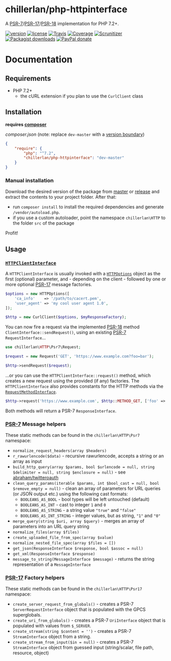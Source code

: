 # chillerlan/php-httpinterface

A [PSR-7](https://www.php-fig.org/psr/psr-7/)/[PSR-17](https://www.php-fig.org/psr/psr-17/)/[PSR-18](https://www.php-fig.org/psr/psr-18/) implementation for PHP 7.2+.

[![version][packagist-badge]][packagist]
[![license][license-badge]][license]
[![Travis][travis-badge]][travis]
[![Coverage][coverage-badge]][coverage]
[![Scrunitizer][scrutinizer-badge]][scrutinizer]
[![Packagist downloads][downloads-badge]][downloads]
[![PayPal donate][donate-badge]][donate]

[packagist-badge]: https://img.shields.io/packagist/v/chillerlan/php-httpinterface.svg?style=flat-square
[packagist]: https://packagist.org/packages/chillerlan/php-httpinterface
[license-badge]: https://img.shields.io/github/license/chillerlan/php-httpinterface.svg?style=flat-square
[license]: https://github.com/chillerlan/php-httpinterface/blob/master/LICENSE
[travis-badge]: https://img.shields.io/travis/chillerlan/php-httpinterface.svg?style=flat-square
[travis]: https://travis-ci.org/chillerlan/php-httpinterface
[coverage-badge]: https://img.shields.io/codecov/c/github/chillerlan/php-httpinterface.svg?style=flat-square
[coverage]: https://codecov.io/github/chillerlan/php-httpinterface
[scrutinizer-badge]: https://img.shields.io/scrutinizer/g/chillerlan/php-httpinterface.svg?style=flat-square
[scrutinizer]: https://scrutinizer-ci.com/g/chillerlan/php-httpinterface
[downloads-badge]: https://img.shields.io/packagist/dt/chillerlan/php-httpinterface.svg?style=flat-square
[downloads]: https://packagist.org/packages/chillerlan/php-httpinterface/stats
[donate-badge]: https://img.shields.io/badge/donate-paypal-ff33aa.svg?style=flat-square
[donate]: https://www.paypal.com/cgi-bin/webscr?cmd=_s-xclick&hosted_button_id=WLYUNAT9ZTJZ4

# Documentation

## Requirements
- PHP 7.2+
  - the cURL extension if you plan to use the `CurlClient` class

## Installation
**requires [composer](https://getcomposer.org)**

*composer.json* (note: replace `dev-master` with a [version boundary](https://getcomposer.org/doc/articles/versions.md))
```json
{
	"require": {
		"php": "^7.2",
		"chillerlan/php-httpinterface": "dev-master"
	}
}
```

### Manual installation
Download the desired version of the package from [master](https://github.com/chillerlan/php-httpinterface/archive/master.zip) or
[release](https://github.com/chillerlan/php-httpinterface/releases) and extract the contents to your project folder.  After that:
- run `composer install` to install the required dependencies and generate `/vendor/autoload.php`.
- if you use a custom autoloader, point the namespace `chillerlan\HTTP` to the folder `src` of the package

Profit!

## Usage

### [`HTTPClientInterface`](https://github.com/chillerlan/php-httpinterface/blob/master/src/HTTPClientInterface.php)
A `HTTPClientInterface` is usually invoked with a [`HTTPOptions`](https://github.com/chillerlan/php-httpinterface/blob/master/src/HTTPOptions.php) object as the first (optional) parameter,
and - depending on the client - followed by one or more optional [PSR-17](https://www.php-fig.org/psr/psr-17/) message factories.
```php
$options = new HTTPOptions([
	'ca_info'    => '/path/to/cacert.pem',
	'user_agent' => 'my cool user agent 1.0',
]);

$http = new CurlClient($options, $myResponseFactory);
```
You can now fire a request via the implemented [PSR-18](https://www.php-fig.org/psr/psr-18/) method `ClientInterface::sendRequest()`,
using an existing [PSR-7](https://www.php-fig.org/psr/psr-7/) `RequestInterface`...
```php
use chillerlan\HTTP\Psr7\Request;

$request = new Request('GET', 'https://www.example.com?foo=bar');

$http->sendRequest($request);
```
...or you can use the `HTTPClientInterface::request()` method, which creates a new request using the provided (if any) factories.
The `HTTPClientInterface` also provides constants for the HTTP methods via the [`RequestMethodInterface`](https://github.com/php-fig/http-message-util/blob/master/src/RequestMethodInterface.php).
```php
$http->request('https://www.example.com', $http::METHOD_GET, ['foo' => 'bar']);
```
Both methods will return a PSR-7 `ResponseInterface`.

### [PSR-7](https://www.php-fig.org/psr/psr-7/) Message helpers
These static methods can be found in the `chillerlan\HTTP\Psr7` namespace:

- `normalize_request_headers(array $headers)`
- `r_rawurlencode($data)` - recursive rawurlencode, accepts a string or an array as input
- `build_http_query(array $params, bool $urlencode = null, string $delimiter = null, string $enclosure = null)` - see [abraham/twitteroauth](https://github.com/abraham/twitteroauth/blob/master/src/Util.php#L82)
- `clean_query_params(iterable $params, int $bool_cast = null, bool $remove_empty = null)` - clean an array of parameters for URL queries (or JSON output etc.) using the following cast formats:
  - `BOOLEANS_AS_BOOL` - bool types will be left untouched (default)
  - `BOOLEANS_AS_INT` - cast to integer `1` and `0`
  - `BOOLEANS_AS_STRING` - a string value `"true"` and `"false"`
  - `BOOLEANS_AS_INT_STRING` - integer values, but as string,  `"1"` and `"0"`
- `merge_query(string $uri, array $query)` - merges an array of parameters into an URL query string
- `normalize_files(array $files)`
- `create_uploaded_file_from_spec(array $value)`
- `normalize_nested_file_spec(array $files = [])`
- `get_json(ResponseInterface $response, bool $assoc = null)`
- `get_xml(ResponseInterface $response)`
- `message_to_string(MessageInterface $message)` - returns the string representation of a `MessageInterface`

### [PSR-17](https://www.php-fig.org/psr/psr-17/) Factory helpers
These static methods can be found in the `chillerlan\HTTP\Psr17` namespace:

- `create_server_request_from_globals()` - creates a PSR-7 `ServerRequestInterface` object that is populated with the GPCS superglobals.
- `create_uri_from_globals()` - creates a PSR-7 `UriInterface` object that is populated with values from `$_SERVER`.
- `create_stream(string $content = '')` - creates a PSR-7 `StreamInterface` object from a string.
- `create_stream_from_input($in = null)` - creates a PSR-7 `StreamInterface` object from guessed input (string/scalar, file path, resource, object)

